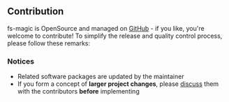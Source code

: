Contribution
------------

fs-magic is OpenSource and managed on [GitHub](https://github.com/AndiDittrich/Node.fs-magic) - if you like, you're welcome to contribute!
To simplify the release and quality control process, please follow these remarks:

### Notices ###
* Related software packages are updated by the maintainer
* If you form a concept of **larger project changes**, please [discuss](https://github.com/AndiDittrich/Node.fs-magic/issues) them with the contributors **before** implementing